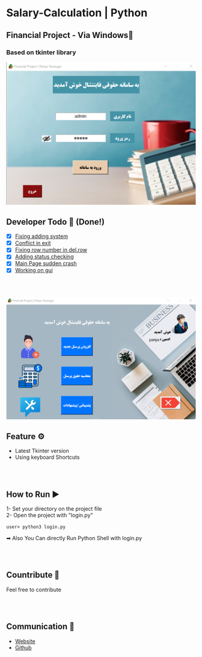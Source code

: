 # Salary-Calculation | Python
## Financial Project - Via Windows📑
### Based on tkinter library

![login.png](img/rmimg/login.png)

## Developer Todo 📝 (Done!)
- [x] [Fixing adding system]()
- [x] [Conflict in exit]()
- [x] [Fixing row number in del.row]()
- [x] [Adding status checking]()
- [x] [Main Page sudden crash]()
- [x] [Working on gui]()

<br><br>

![menu.png](img/rmimg/menu.png)

## Feature ⚙
* Latest Tkinter version
* Using keyboard Shortcuts

<br><br>

## How to Run ▶
1- Set your directory on the project file <br>
2- Open the project with "login.py"
```
user> python3 login.py
```

➡ Also You Can directly Run Python Shell with login.py

<br><br>

## Countribute 🤝
Feel free to contribute

<br><br>

## Communication 💌
* [Website](https://www.pariya-tavangar.ir)
* [Github](https://github.com/Ptavangar)
